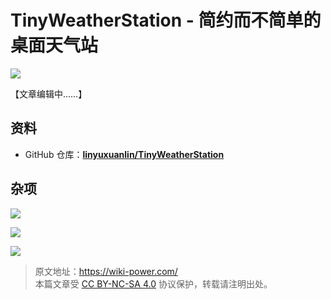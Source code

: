 # TinyWeatherStation - 简约而不简单的桌面天气站

![](https://media.wiki-power.com/img/202308132245962.png)

【文章编辑中……】

## 资料

- GitHub 仓库：[**linyuxuanlin/TinyWeatherStation**](https://github.com/linyuxuanlin/TinyWeatherStation)

## 杂项

![](https://media.wiki-power.com/img/202308132244295.png)

![](https://media.wiki-power.com/img/202308132245903.png)

![](https://media.wiki-power.com/img/202308132245214.png)

> 原文地址：<https://wiki-power.com/>  
> 本篇文章受 [CC BY-NC-SA 4.0](https://creativecommons.org/licenses/by/4.0/deed.zh) 协议保护，转载请注明出处。
